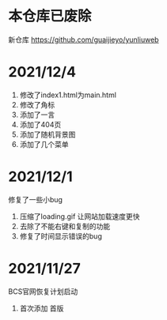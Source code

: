 # 本仓库已废除
新仓库 https://github.com/guaijieyo/yunliuweb


# 2021/12/4
1. 修改了index1.html为main.html
2. 修改了角标
3. 添加了一言
4. 添加了404页
5. 添加了随机背景图
6. 添加了几个菜单

# 2021/12/1
修复了一些小bug
1. 压缩了loading.gif 让网站加载速度更快  
2. 去除了不能右键和复制的功能
3. 修复了时间显示错误的bug

# 2021/11/27
BCS官网恢复计划启动
1. 首次添加 首版
